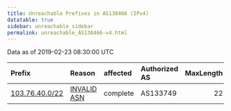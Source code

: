 ```yaml
---
title: Unreachable Prefixes in AS138466 (IPv4)
datatable: true
sidebar: unreachable_sidebar
permalink: unreachable_AS138466-v4.html
---
```


Data as of 2019-02-23 08:30:00 UTC


<div class="datatable-begin"></div>

| Prefix                                                 | Reason                                                                                                 | affected   | Authorized AS   |   MaxLength | Anchor                                       |   unreachable /24s |
|:-------------------------------------------------------|:-------------------------------------------------------------------------------------------------------|:-----------|:----------------|------------:|:---------------------------------------------|-------------------:|
| [103.76.40.0/22](https://stat.ripe.net/103.76.40.0/22) | [INVALID ASN](https://rpki-validator.ripe.net/announcement-preview?asn=AS138466&prefix=103.76.40.0/22) | complete   | AS133749        |          22 | [APNIC](unreachable_APNIC_RPKI_Root-v4.html) |                  4 |

<div class="datatable-end"></div>